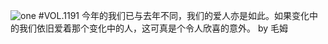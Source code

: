 ![one](http://image.wufazhuce.com/FkGp7nKzV1mlObBbXElsGnyGff4B)
#VOL.1191
今年的我们已与去年不同，我们的爱人亦是如此。如果变化中的我们依旧爱着那个变化中的人，这可真是个令人欣喜的意外。 by 毛姆